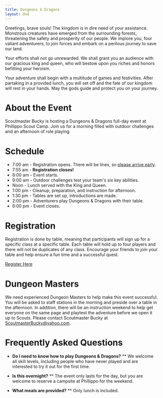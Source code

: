 ```yaml
---
title: Dungeons & Dragons
layout: dnd
---
```


<div class="kalam Fz(1.8em)--_sml Fz(1.6em)--l Fz(1.4em)--m Fz(1.2em)--s">
<div id="carousel" class="Pb(0.5em)"></div>

Greetings, brave souls! The kingdom is in dire need of your assistance. Monstrous creatures have emerged from the surrounding forests, threatening the safety and prosperity of our people. We implore you, four valiant adventurers, to join forces and embark on a perilous journey to save our land.

Your efforts shall not go unrewarded. We shall grant you an audience with our gracious king and queen, who will bestow upon you riches and honors befitting your heroism.

Your adventure shall begin with a multitude of games and festivities. After partaking in a provided lunch, you will set off and the fate of our kingdom will rest in your hands. May the gods guide and protect you on your journey.

</div>

# About the Event

Scoutmaster Bucky is hosting a Dungeons & Dragons full-day event at Phillippo Scout Camp. Join us for a morning filled with outdoor challenges and an afternoon of role playing.

# Schedule

* 7:00 am - Registration opens. There will be lines, so <u>please arrive early</u>.
* 7:55 am - <b>Registration closes!</b>
* 8:00 am - Event starts.
* 9:00 am - Outdoor challenges test your team's six key abilities.
* Noon - Lunch served with the King and Queen.
* 1:00 pm - Cleanup, preparation, and instruction for afternoon.
* 1:30 pm - Tables are set up, introductions are made.
* 2:00 pm - Adventurers play Dungeons & Dragons with their table.
* 6:00 pm - Event closes.

# Registration

Registration is done by table, meaning that participants will sign up for a specific class at a specific table. Each table will hold up to four players and there will not be duplicates of any class. Encourage your friends to join your table and help ensure a fun time and a successful quest.

<div class="D(f) Ai(c) Jc(c) Fz(1.8em) kalam"><a href="https://scoutmasterbucky.regfox.com/2024-dungeons-dragons-honour-among-scouts" class="C(red)">Register Here</a></div>

# Dungeon Masters

We need experienced Dungeon Masters to help make this event successful. You will be asked to staff stations in the morning and preside over a table in the afternoon. In addition, there will be an instruction weekend to help get everyone on the same page and playtest the adventure before we open it up to Scouts. Please contact Scoutmaster Bucky at <a class="C(red)" href="mailto:ScoutmasterBucky@yahoo.com?subject=Dungeon Master Intereset">ScoutmasterBucky@yahoo.com</a>.

# Frequently Asked Questions

* **Do I need to know how to play Dungeons &amp; Dragons?**
** We welcome all skill levels, including people who have never played and are interested to try it out for the first time.

* **Is this overnight?**
** The event only lasts for the day, but you are welcome to reserve a campsite at Phillippo for the weekend.

* **What meals are provided?**
** Only lunch is included.

<script defer src="wc-carousel-lite.min.js"></script>
<script defer src="carousel.js"></script>
